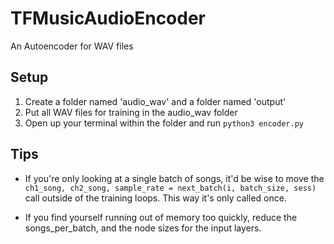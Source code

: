 # TFMusicAudioEncoder
An Autoencoder for WAV files


## Setup
1. Create a folder named 'audio_wav' and a folder named 'output'
2. Put all WAV files for training in the audio_wav folder
3. Open up your terminal within the folder and run `python3 encoder.py`

## Tips
- If you're only looking at a single batch of songs, it'd be wise to move the
```ch1_song, ch2_song, sample_rate = next_batch(i, batch_size, sess)```
call outside of the training loops. This way it's only called once.

- If you find yourself running out of memory too quickly, reduce the songs_per_batch, and the node sizes for the input layers.

